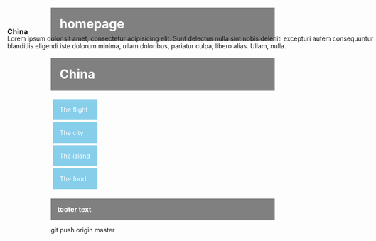 # homepage<!DOCTYPE html>
<html lang="" dir="ltr">
  <head>
    <meta charset="utf-8">
    <title></title>
  </head>
  <style>
  h1{
    padding:20px;
    background:grey;
    color:white;
  }
  a{
    padding:15px;
    display:block;
    margin:5px;
    width:70px;
    text-decoration:none;
    background:skyblue;
    color:white;
  }
  a:hover{
    background:yellowgreen;
    color:white;
  }
  h2{
    padding:15px;
    background:grey;
    color:white;
    font-size: 15px;
  }
   div{
     text-align:top;
     margin:auto;
     position:fixed;
     left:130px;
     top:150px;
   }
   h3{
     position:fixed;
     left:130px;
     top:110px;
   }
  </style>
  <body>
    <h1>China</h1>
    <a href="#" class="">The flight</a>
    <a href="#" class="">The city</a>
    <a href="#" class="">The island</a>
    <a href="#" class="">The food</a>
    <h3>China</h3>
    <div>
      Lorem ipsum dolor sit amet, consectetur adipisicing elit. Sunt delectus nulla sint nobis deleniti excepturi autem consequuntur blanditiis eligendi iste dolorum minima, ullam doloribus, pariatur culpa, libero alias. Ullam, nulla.
    </div>
    <h2>tooter text</h2>
  </body>
</html>
git push origin master
